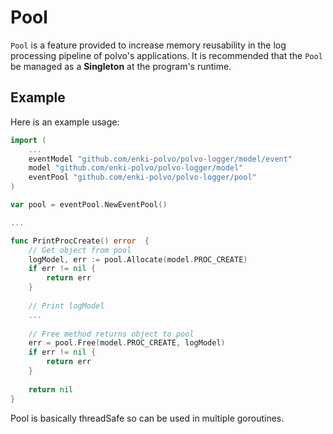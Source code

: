 # Pool

`Pool` is a feature provided to increase memory reusability in the log processing pipeline of polvo's applications.
It is recommended that the `Pool` be managed as a **Singleton** at the program's runtime.

## Example

Here is an example usage:

```Go
import (
    ...
    eventModel "github.com/enki-polvo/polvo-logger/model/event"
    model "github.com/enki-polvo/polvo-logger/model"
    eventPool "github.com/enki-polvo/polvo-logger/pool"
)

var pool = eventPool.NewEventPool()

...

func PrintProcCreate() error  {
    // Get object from pool
    logModel, err := pool.Allocate(model.PROC_CREATE)
    if err != nil {
        return err
    }
    
    // Print logModel
    ...
    
    // Free method returns object to pool
    err = pool.Free(model.PROC_CREATE, logModel)
    if err != nil {
        return err
    }
    
    return nil
}

```

Pool is basically threadSafe so can be used in multiple goroutines.
